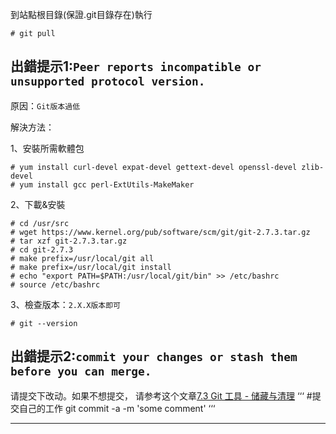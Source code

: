 到站點根目錄(保證.git目錄存在)執行

```
# git pull
```

## 出錯提示1:```Peer reports incompatible or unsupported protocol version.```

原因：```Git版本過低```

解決方法：

1、安裝所需軟體包
```
# yum install curl-devel expat-devel gettext-devel openssl-devel zlib-devel 
# yum install gcc perl-ExtUtils-MakeMaker
```
2、下載&安裝
```
# cd /usr/src
# wget https://www.kernel.org/pub/software/scm/git/git-2.7.3.tar.gz
# tar xzf git-2.7.3.tar.gz
# cd git-2.7.3
# make prefix=/usr/local/git all
# make prefix=/usr/local/git install
# echo "export PATH=$PATH:/usr/local/git/bin" >> /etc/bashrc
# source /etc/bashrc
```
3、檢查版本：```2.X.X版本即可```
```
# git --version
```
## 出錯提示2:```commit your changes or stash them before you can merge.```
请提交下改动。如果不想提交，
请参考这个文章[7.3 Git 工具 - 储藏与清理](https://git-scm.com/book/zh/v2/Git-%E5%B7%A5%E5%85%B7-%E5%82%A8%E8%97%8F%E4%B8%8E%E6%B8%85%E7%90%86)
‘‘‘
#提交自己的工作
git commit -a -m 'some comment'
‘‘‘
***


